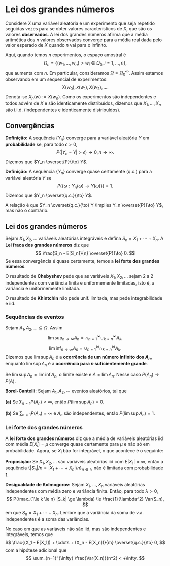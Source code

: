 # Lei dos grandes números 

Considere $X$ uma variável aleatória e um experimento que seja repetido seguidas vezes para se obter valores característicos de $X$, que são os valores **observados**.
A lei dos grandes números afirma que a média aritmética dos $n$ valores observados converge para a média real dada pelo valor esperado de $X$ quando $n$ vai para o infinito.

Aqui, quando temos $n$ experimentos, o espaço amostral é 
$$
\Omega_n = \{(w_1, \dots, w_n) > w_i \in \Omega_0, i=1,\dots,n\},
$$
que aumenta com $n$.
Em particular, consideramos $\Omega = \Omega_0^{\infty}$.
Assim estamos observando em um sequencial de experimentos:
$$
X(w_0), x(w_1), X(w_2), \dots.
$$
Denota-se $X_n(w) := X(w_n)$.
Como os experimentos são independentes e todos advém de $X$ e são identicamente distribuídos, dizemos que $X_1, \dots, X_n$ são i.i.d. (independentes e identicamente distribuídos).

## Convergências

**Definição:** A sequência $\{Y_n\}$ converge para a variável aleatória $Y$ em **probabilidade** se, para todo $\epsilon > 0$, 
$$
P(|Y_n - Y| > \epsilon) \to 0, n \to \infty.
$$
Dizemos que $Y_n \overset{P}{\to} Y$.

**Definição:** A sequência $\{Y_n\}$ converge quase certamente (q.c.) para a variável aleatória $Y$ se
$$
P(\{\omega : Y_n(\omega) \to Y(\omega) \}) = 1.
$$
Dizemos que $Y_n \overset{q.c.}{\to} Y$.

A relação é que $Y_n \overset{q.c.}{\to} Y \implies Y_n \overset{P}{\to} Y$, mas não o contrário.

## Lei dos grandes números

Sejam $X_1, X_2, \dots$ variáveis aleatórias integráveis e defina $S_n  = X_1 + \cdots + X_n$.
A **Lei fraca dos grandes números** diz que 
$$
\frac{S_n - E[S_n]}{n} \overset{P}{\to} 0.
$$
Se essa convergência é quase certamente, temos a **lei forte dos grandes números**.

O resultado de **Chebyshev** pede que as variáveis $X_1, X_2, \dots$ sejam 2 a 2 independentes com variância finita e uniformemente limitadas, isto é, a variância é uniformemente limitada.

O resultado de **Khintchin** não pede unif. limitada, mas pede integrabilidade e iid.

### Sequências de eventos

Sejam $A_1, A_2, \dots \subseteq \Omega$.
Assim
$$
\lim\sup_{n \to \infty} A_n = \cap_{n=1}^{\infty} \cup_{k=n}^{\infty} A_k,
$$
$$
\lim\inf_{n \to \infty} A_n = \cup_{n=1}^{\infty} \cap_{k=n}^{\infty} A_k.
$$
Dizemos que $\lim\sup A_n$ é a **ocorrência de um número infinito dos $A_n$**, enquanto $\lim\sup A_n$ é a **ocorrência para $n$ suficientemente grande**.

Se $\lim\sup A_n = \lim\inf A_n$, o limite existe e $A = \lim A_n$.
Nesse caso $P(A_n) \to P(A)$.

**Borel-Cantelli:** Sejam $A_1, A_2,\cdots$ eventos aleatórios, tal que 

**(a)** Se $\sum_{n=1} P(A_n) < \infty$, então $P(\lim\sup A_n) = 0$.

**(b)** Se $\sum_{n=1} P(A_n) = \infty$ e $A_n$ são independentes, então $P(\lim\sup A_n) = 1$.

### Lei forte dos grandes números

A **lei forte dos grandes números** diz que a média de variáveis aleatórias iid com média $E[X_i] = \mu$ converge quase certamente para $\mu$ e não só em probabilidade. 
Agora, se $X_i$ bão for integrável, o que acontece é o seguinte: 

**Proposição:** Se $X_1, X_2, \dots$ são variáveis aleatórias iid com $E|X_1| = \infty$, então a sequência $\{|S_n|/n = |X_1 + \cdots + X_n|/n\}_{n \in \mathbb{N}}$ não é limitada com probabilidade $1$.

**Desigualdade de Kolmogorov:** Sejam $X_1, \dots, X_n$ variáveis aleatórias independentes com média zero e variância finita.
Então, para todo $\lambda > 0$,
$$
P(\max_{1\le k \le n} |S_k| \ge \lambda) \le \frac{1}{\lambda^2} Var(S_n),
$$
em que $S_n = X_1 + \cdots + X_n$.
Lembre que a variância da soma de v.a. independentes é a soma das variâncias.

No caso em que as variáveis não são iid, mas são independentes e integráveis, temos que 
$$
\frac{(X_1 - E[X_1]) + \cdots + (X_n - E[X_n])}{m} \overset{q.c.}{\to} 0,
$$
com a hipótese adicional que 
$$
\sum_{n=1}^{\infty} \frac{Var(X_n)}{n^2} < +\infty.
$$